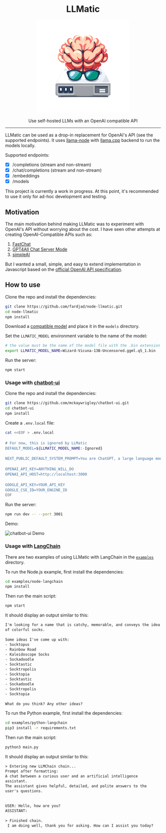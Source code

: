 <div align="center">

# LLMatic

<img alt="LLMatic Logo" width="300px" height="300px" src="/media/logo.png">

Use self-hosted LLMs with an OpenAI compatible API

</div>

<hr />

LLMatic can be used as a drop-in replacement for OpenAI's API (see the
supported endpoints). It uses [llama-node](https://github.com/Atome-FE/llama-node)
with [llama.cpp](https://github.com/ggerganov/llama.cpp) backend to run the models locally.

Supported endpoints:

- [x] /completions (stream and non-stream)
- [x] /chat/completions (stream and non-stream)
- [x] /embeddings
- [x] /models

This project is currently a work in progress. At this point, it's recommended
to use it only for ad-hoc development and testing.

## Motivation

The main motivation behind making LLMatic was to experiment with OpenAI's API
without worrying about the cost. I have seen other attempts at creating
OpenAI-Compatible APIs such as:

1. [FastChat](https://github.com/lm-sys/FastChat/blob/main/docs/openai_api.md)
2. [GPT4All Chat Server Mode](https://docs.gpt4all.io/gpt4all_chat.html#gpt4all-chat-server-mode)
3. [simpleAI](https://github.com/lhenault/simpleAI)

But I wanted a small, simple, and easy to extend implementation in Javascript based on the
[official OpenAI API specification](https://github.com/openai/openai-openapi/blob/master/openapi.yaml).

## How to use

Clone the repo and install the dependencies:

```bash
git clone https://github.com/fardjad/node-llmatic.git
cd node-llmatic
npm install
```

Download a
[compatible model](https://github.com/Atome-FE/llama-node#supported-models) and
place it in the `models` directory.

Set the `LLMATIC_MODEL` environment variable to the name of the model:

```bash
# the value must be the name of the model file with the .bin extension
export LLMATIC_MODEL_NAME=Wizard-Vicuna-13B-Uncensored.ggml.q5_1.bin
```

Run the server:

```bash
npm start
```

### Usage with [chatbot-ui](https://github.com/mckaywrigley/chatbot-ui)

Clone the repo and install the dependencies:

```bash
git clone https://github.com/mckaywrigley/chatbot-ui.git
cd chatbot-ui
npm install
```

Create a `.env.local` file:

```bash
cat <<EOF > .env.local

# For now, this is ignored by LLMatic
DEFAULT_MODEL=${LLMATIC_MODEL_NAME:-Ignored}

NEXT_PUBLIC_DEFAULT_SYSTEM_PROMPT=You are ChatGPT, a large language model trained by OpenAI. Follow the user's instructions carefully. Respond using markdown.

OPENAI_API_KEY=ANYTHING_WILL_DO
OPENAI_API_HOST=http://localhost:3000

GOOGLE_API_KEY=YOUR_API_KEY
GOOGLE_CSE_ID=YOUR_ENGINE_ID
EOF
```

Run the server:

```bash
npm run dev -- --port 3001
```

Demo:

![chatbot-ui Demo](/media/chatbot-ui.gif)

### Usage with [LangChain](https://langchain.com)

There are two examples of using LLMatic with LangChain in the
[`examples`](/examples) directory.

To run the Node.js example, first install the dependencies:

```bash
cd examples/node-langchain
npm install
```

Then run the main script:

```bash
npm start
```

It should display an output similar to this:

```
I'm looking for a name that is catchy, memorable, and conveys the idea of colorful socks.

Some ideas I've come up with:
- Socktopus
- Rainbow Road
- Kaleidoscope Socks
- Sockadoodle
- Socktastic
- Socktropolis
- Socktopia
- Socktastic
- Sockadoodle
- Socktropolis
- Socktopia

What do you think? Any other ideas?
```

To run the Python example, first install the dependencies:

```bash
cd examples/python-langchain
pip3 install -r requirements.txt
```

Then run the main script:

```bash
python3 main.py
```

It should display an output similar to this:

```
> Entering new LLMChain chain...
Prompt after formatting:
A chat between a curious user and an artificial intelligence assistant.
The assistant gives helpful, detailed, and polite answers to the user's questions.


USER: Hello, how are you?
ASSISTANT:

> Finished chain.
 I am doing well, thank you for asking. How can I assist you today?
```
